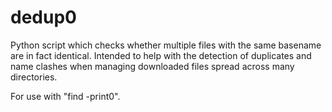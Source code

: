# dedup0
Python script which checks whether multiple files with the same basename are in fact identical. Intended to help with the detection of duplicates and name clashes when managing downloaded files spread across many directories.

For use with "find -print0".
